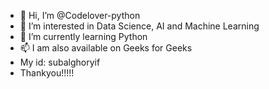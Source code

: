 - 👋 Hi, I’m @Codelover-python
- 👀 I’m interested in Data Science, AI and Machine Learning
- 🌱 I’m currently learning Python
- 📫 I am also available on Geeks for Geeks
- My id: subalghoryif
- Thankyou!!!!!

<!---
Codelover-python/Codelover-python is a ✨ special ✨ repository because its `README.md` (this file) appears on your GitHub profile.
You can click the Preview link to take a look at your changes.
--->
